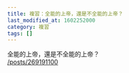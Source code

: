 ```yaml
---
title: 複習：全能的上帝，還是不全能的上帝？
last_modified_at: 1602252000
category: 複習
tags: []
---
```


<p>全能的上帝，還是不全能的上帝？<br>
<a href="/posts/269191100" target="_blank">/posts/269191100</a></p>

<p>&nbsp;</p>

